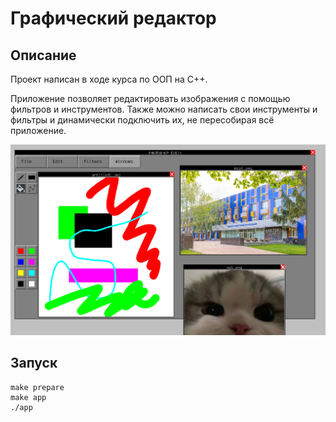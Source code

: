 # Графический редактор
## Описание

Проект написан в ходе курса по ООП на C++.

Приложение позволяет редактировать изображения с помощью фильтров и инструментов.
Также можно написать свои инструменты и фильтры и динамически подключить их, не пересобирая всё приложение.

![](./images/example.png)

## Запуск
```
make prepare
make app
./app
```
